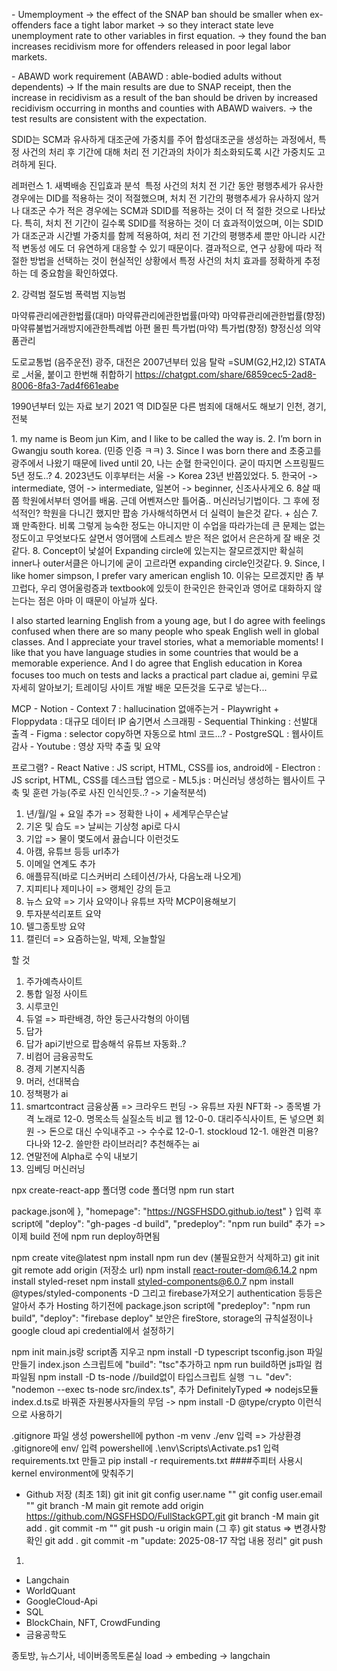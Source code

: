 \- Umemployment
-> the effect of the SNAP ban should be smaller when ex-offenders face a tight labor market
-> so they interact state leve unemployment rate to other variables in first equation.
-> they found the ban increases recidivism more for offenders released in poor legal labor markets.



\- ABAWD work requirement (ABAWD : able-bodied adults without dependents)
-> If the main results are due to SNAP receipt, then the increase in recidivism as a result of the ban should be driven by increased recidivism occurring in months and counties with ABAWD waivers.
-> the test results are consistent with the expectation.




SDID는 SCM과 유사하게 대조군에 가중치를 주어 합성대조군을 생성하는 과정에서, 특정 사건의 처리 후 기간에 대해 처리 전 기간과의 차이가 최소화되도록 시간 가중치도 고려하게 된다.







레퍼런스
1\. 새벽배송 진입효과 분석
 특정 사건의 처치 전 기간 동안 평행추세가 유사한 경우에는 DID를 적용하는 것이 적절했으며, 처치 전 기간의 평행추세가 유사하지 않거나 대조군 수가 적은 경우에는 SCM과 SDID를 적용하는 것이 더 적	절한 것으로 나타났다. 특히, 처치 전 기간이 길수록 SDID를 적용하는 것이 더 효과적이었으며, 이는 SDID가 대조군과 시간별 가중치를 함께 적용하여, 처리 전 기간의 평행추세	뿐만 아니라 시간적 변동성	에도 더 유연하게 대응할 수 있기 때문이다. 결과적으로, 연구 상황에 따라 적절한 방법을 선택하는 것이 현실적인 상황에서 특정 사건의 처치 효과를 정확하게 추정하는 데 중요함을 확인하였다.



2\.
강력범
절도범
폭력범
지능범



마약류관리에관한법률(대마)
마약류관리에관한법률(마약)
마약류관리에관한법률(향정)
마약류불법거래방지에관한특례법
아편 몰핀
특가법(마약)
특가법(향정)
향정신성 의약품관리




도로교통법 (음주운전)
광주, 대전은 2007년부터 있음 탈락
=SUM(G2,H2,I2)
STATA로 \_서울, 붙이고 한번해 취합하기
https://chatgpt.com/share/6859cec5-2ad8-8006-8fa3-7ad4f661eabe




1990년부터 있는 자료 보기
2021 역 DID질문
다른 범죄에 대해서도 해보기
인천, 경기, 전북





1\.	my name is Beom jun Kim, and I like to be called the way is.
2\.	I’m born in Gwangju south korea. (민증 인증 ㅋㅋ)
3\.	Since I was born there and 초중고를 광주에서 나왔기 때문에 lived until 20, 나는 순혈 한국인이다. 굳이 따지면 스프링필드 5년 정도..?
4\.	2023년도 이후부터는 서울 -> Korea 23년 반쯤있었다.
5\.	한국어 -> intermediate, 영어 -> intermediate, 일본어 -> beginner, 신조사사게오
6\.	8살 때쯤 학원에서부터 영어를 배움. 근데 어벤져스만 틀어줌.. 머신러닝기법이다. 그 후에 정석적인? 학원을 다니긴 했지만 팝송 가사해석하면서 더 실력이 늘은것 같다. + 심슨
7\.	꽤 만족한다. 비록 그렇게 능숙한 정도는 아니지만 이 수업을 따라가는데 큰 문제는 없는 정도이고 무엇보다도 살면서 영어땜에 스트레스 받은 적은 없어서 은은하게 잘 배운 것 같다.
8\.	Concept이 낯설어 Expanding circle에 있는지는 잘모르겠지만 확실히 inner나 outer서클은 아니기에 굳이 고르라면 expanding circle인것같다.
9\.	Since, l like homer simpson, I prefer vary american english
10\.	이유는 모르겠지만 좀 부끄럽다, 우리 영어울렁증과 textbook에 있듯이 한국인은 한국인과 영어로 대화하지 않는다는 점은 아마 이 때문이 아닐까 싶다.





I also started learning English from a young age, but I do agree with feelings confused when there are so many people who speak English well in global classes.
And I appreciate your travel stories, what a memoriable moments!
I like that you have language studies in some countries	that would be a memorable experience. And I do agree that English education in Korea focuses too much on tests and lacks a practical part
cladue ai, gemini 무료 자세히 알아보기; 트레이딩 사이트 개발
배운 모든것을 도구로 넣는다...




MCP
\- Notion
\- Context 7 : hallucination 없애주는거
\- Playwright + Floppydata : 대규모 데이터 IP 숨기면서 스크래핑
\- Sequential Thinking : 선발대 출격
\- Figma : selector copy하면 자동으로 html 코드...?
\- PostgreSQL : 웹사이트 감사
\- Youtube : 영상 자막 추출 및 요약




프로그램?
\- React Native : JS script, HTML, CSS를 ios, android에
\- Electron : JS script, HTML, CSS를 데스크탑 앱으로
\- ML5.js : 머신러닝 생성하는 웹사이트 구축 및 훈련 가능(주로 사진 인식인듯..? -> 기술적분석)




1. 년/월/일 + 요일 추가 => 정확한 나이 + 세계무슨무슨날
2. 기온 및 습도 => 날씨는 기상청 api로 다시
3. 기압 => 물이 몇도에서 끓습니다 이런것도
4. 아캠, 유튜브 등등 url추가
5. 이메일 연계도 추가
6. 애플뮤직(바로 디스커버리 스테이션/가사, 다음노래 나오게)
7. 지피티나 제미나이 => 랭체인 강의 듣고
8. 뉴스 요약 => 기사 요약이나 유튜브 자막 MCP이용해보기 
9. 투자분석리포트 요약 
10. 텔그종토방 요약
11. 캘린더 => 요즘하는일, 박제, 오늘할일




할 것
1. 주가예측사이트
2. 통합 일정 사이트
3. 시루코인
4. 듀얼 => 파란배경, 하얀 둥근사각형의 아이템
5. 답가
6. 답가 api기반으로 팝송해석 유튜브 자동화..?
7. 비컴어 금융공학도
8. 경제 기본지식좀
9. 머러, 선대복습
10. 정책평가 ai
11. smartcontract 금융상품 => 크라우드 펀딩 
-> 유튜브 자원 NFT화
-> 종목별 가격 노래로
12-0. 명목소득 실질소득 비교 웹
12-0-0. 대리주식사이트, 돈 넣으면 회원 -> 돈으로 대신 수익내주고 -> 수수료
12-0-1. stockloud
12-1. 애완견 미용? 다나와
12-2. 쓸만한 라이브러리? 추천해주는 ai
13. 연말전에 Alpha로 수익 내보기
14. 임베딩 머신러닝




npx create-react-app 폴더명
code 폴더명
npm run start



package.json에 
  },
  "homepage": "https://NGSFHSDO.github.io/test"
}
입력 후
script에
"deploy": "gh-pages -d build",
"predeploy": "npm run build"
추가
=> 이제 build 전에 npm run deploy하면됨



npm create vite@latest
npm install
npm run dev
(불필요한거 삭제하고)
git init
git remote add origin (저장소 url)
npm install react-router-dom@6.14.2
npm install styled-reset
npm install styled-components@6.0.7
npm install @types/styled-components -D
그리고 firebase가져오기
authentication 등등은 알아서 추가
Hosting 하기전에 package.json script에 
"predeploy": "npm run build",
"deploy": "firebase deploy"
보안은 fireStore, storage의 규칙설정이나 google cloud api credential에서 설정하기




npm init 
main.js랑 script좀 지우고
npm install -D typescript
tsconfig.json 파일 만들기
index.json 스크립트에 "build": "tsc"추가하고
npm run build하면 js파일 컴파일됨
npm install -D ts-node //build없이 타입스크립트 실행 ㄱㄴ
 "dev": "nodemon --exec ts-node src/index.ts", 추가
DefinitelyTyped => nodejs모듈 index.d.ts로 바꿔준 자원봉사자들의 무덤 -> npm install -D @type/crypto 이런식으로 사용하기



.gitignore 파일 생성
powershell에 python -m venv ./env 입력 => 가상환경
.gitignore에 env/ 입력 
powershell에 .\env\Scripts\Activate.ps1 입력
requirements.txt 만들고
pip install -r requirements.txt
####주피터 사용시 kernel environment에 맞춰주기




- Github 저장
(최초 1회)
git init
git config user.name ""
git config user.email ""
git branch -M main
git remote add origin https://github.com/NGSFHSDO/FullStackGPT.git
git branch -M main
git add .
git commit -m ""
git push -u origin main
(그 후)
git status => 변경사항 확인
git add .
git commit -m "update: 2025-08-17 작업 내용 정리"
git push




1.
- Langchain
- WorldQuant
- GoogleCloud-Api
- SQL
- BlockChain, NFT, CrowdFunding
- 금융공학도




종토방, 뉴스기사, 네이버종목토론실 load -> embeding -> langchain 













